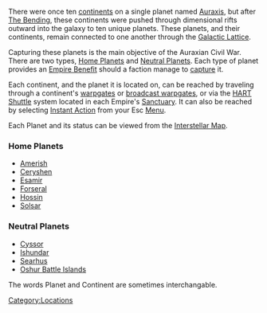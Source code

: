 There were once ten [continents](continent.md) on a single
planet named [Auraxis](Auraxis.md), but after [The
Bending](The_Bending.md), these continents were pushed through
dimensional rifts outward into the galaxy to ten unique planets. These
planets, and their continents, remain connected to one another through
the [Galactic Lattice](Galactic_Lattice.md).

Capturing these planets is the main objective of the Auraxian Civil War.
There are two types, [Home Planets](Home_Continent.md) and
[Neutral Planets](Neutral_Continent.md). Each type of planet
provides an [Empire Benefit](Empire_Benefit.md) should a faction
manage to [capture](Continental_lock.md) it.

Each continent, and the planet it is located on, can be reached by
traveling through a continent's [warpgates](warpgate.md) or
[broadcast warpgates](broadcast_warpgate.md), or via the [HART
Shuttle](HART.md) system located in each Empire's
[Sanctuary](Sanctuary.md). It can also be reached by selecting
[Instant Action](Instant_Action.md) from your Esc
[Menu](Menu.md).

Each Planet and its status can be viewed from the [Interstellar
Map](Interstellar_Map.md).

### Home Planets

- [Amerish](Amerish.md)
- [Ceryshen](Ceryshen.md)
- [Esamir](Esamir.md)
- [Forseral](Forseral.md)
- [Hossin](Hossin.md)
- [Solsar](Solsar.md)

### Neutral Planets

- [Cyssor](Cyssor.md)
- [Ishundar](Ishundar.md)
- [Searhus](Searhus.md)
- [Oshur Battle Islands](Oshur.md)

The words Planet and Continent are sometimes interchangable.

[Category:Locations](Category:Locations.md)

